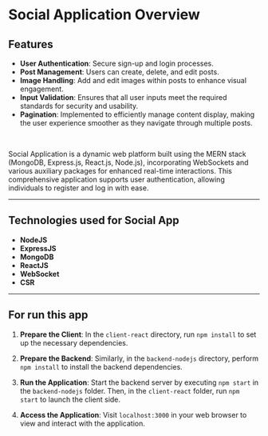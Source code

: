 # Social Application Overview

## Features
- **User Authentication**: Secure sign-up and login processes.
- **Post Management**: Users can create, delete, and edit posts.
- **Image Handling**: Add and edit images within posts to enhance visual engagement.
- **Input Validation**: Ensures that all user inputs meet the required standards for security and usability.
- **Pagination**: Implemented to efficiently manage content display, making the user experience smoother as they navigate through multiple posts.

<br/>

Social Application is a dynamic web platform built using the MERN stack (MongoDB, Express.js, React.js, Node.js), incorporating WebSockets and various auxiliary packages for enhanced real-time interactions. This comprehensive application supports user authentication, allowing individuals to register and log in with ease.

---
## Technologies used for Social App
- **NodeJS**
- **ExpressJS**
- **MongoDB**
- **ReactJS**
- **WebSocket**
- **CSR**
---

## For run this app
1. **Prepare the Client**: In the `client-react` directory, run `npm install` to set up the necessary dependencies.

2. **Prepare the Backend**: Similarly, in the `backend-nodejs` directory, perform `npm install` to install the backend dependencies.

3. **Run the Application**: Start the backend server by executing `npm start` in the `backend-nodejs` folder. Then, in the `client-react` folder, run `npm start` to launch the client side.

4. **Access the Application**: Visit `localhost:3000` in your web browser to view and interact with the application.
